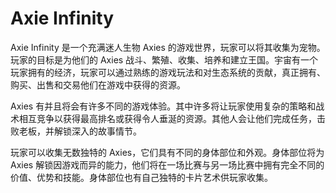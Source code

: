 # 

# Axie Infinity

Axie Infinity 是一个充满迷人生物 Axies 的游戏世界，玩家可以将其收集为宠物。玩家的目标是为他们的 Axies 战斗、繁殖、收集、培养和建立王国。宇宙有一个玩家拥有的经济，玩家可以通过熟练的游戏玩法和对生态系统的贡献，真正拥有、购买、出售和交易他们在游戏中获得的资源。

Axies 有并且将会有许多不同的游戏体验。其中许多将让玩家使用复杂的策略和战术相互竞争以获得最高排名或获得令人垂涎的资源。其他人会让他们完成任务，击败老板，并解锁深入的故事情节。

玩家可以收集无数独特的 Axies，它们具有不同的身体部位和外观。身体部位将为 Axies 解锁因游戏而异的能力，他们将在一场比赛与另一场比赛中拥有完全不同的价值、优势和技能。身体部位也有自己独特的卡片艺术供玩家收集。

